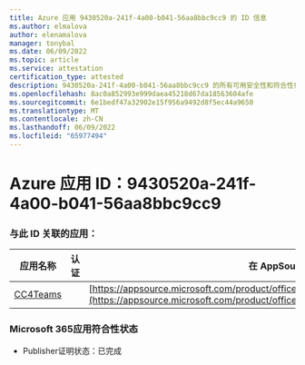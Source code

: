 ```yaml
---
title: Azure 应用 9430520a-241f-4a00-b041-56aa8bbc9cc9 的 ID 信息
ms.author: elmalova
author: elenamalova
manager: tonybal
ms.date: 06/09/2022
ms.topic: article
ms.service: attestation
certification_type: attested
description: 9430520a-241f-4a00-b041-56aa8bbc9cc9 的所有可用安全性和符合性信息。
ms.openlocfilehash: 8ac0a852993e999daea45218d67da18563604afe
ms.sourcegitcommit: 6e1bedf47a32902e15f956a9492d8f5ec44a9650
ms.translationtype: MT
ms.contentlocale: zh-CN
ms.lasthandoff: 06/09/2022
ms.locfileid: "65977494"
---
```

# <a name="azure-app-id-9430520a-241f-4a00-b041-56aa8bbc9cc9"></a>Azure 应用 ID：9430520a-241f-4a00-b041-56aa8bbc9cc9


### <a name="apps-associated-with-this-id"></a>与此 ID 关联的应用：
| **应用名称** | **认证** | **在 AppSource 中查看** |
|--------------|---------------|-----------------------|
| [CC4Teams](../forward/contactcenter4all1634641680587.cc4all_01.md) |  | [https://appsource.microsoft.com/product/office/contactcenter4all1634641680587.cc4all_01](https://appsource.microsoft.com/product/office/contactcenter4all1634641680587.cc4all_01) |

### <a name="microsoft-365-app-compliance-status"></a>Microsoft 365应用符合性状态
- Publisher证明状态：已完成
